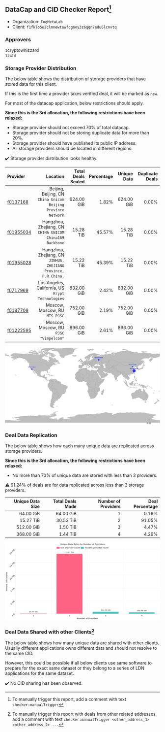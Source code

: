 ## DataCap and CID Checker Report[^1]
 - Organization: `FogMetaLab`
 - Client: `f1fklo5u2clmnewtawfcgnoy3z6qqn7edu6lcnvtq`
### Approvers
`1`cryptowhizzard<br/>`1`zcfil


### Storage Provider Distribution
The below table shows the distribution of storage providers that have stored data for this client.

If this is the first time a provider takes verified deal, it will be marked as `new`.

For most of the datacap application, below restrictions should apply.

**Since this is the 3rd allocation, the following restrictions have been relaxed:**
 - Storage provider should not exceed 70% of total datacap.
 - Storage provider should not be storing duplicate data for more than 20%.
 - Storage provider should have published its public IP address.
 - All storage providers should be located in different regions.

✔️ Storage provider distribution looks healthy.

| Provider                                              |                                                           Location | Total Deals Sealed | Percentage | Unique Data | Duplicate Deals |
| :---------------------------------------------------- | -----------------------------------------------------------------: | -----------------: | ---------: | ----------: | --------------: |
| [f0137168](https://filfox.info/en/address/f0137168)   |   Beijing, Beijing, CN<br/>`China Unicom Beijing Province Network` |         624.00 GiB |      1.82% |  624.00 GiB |           0.00% |
| [f01955034](https://filfox.info/en/address/f01955034) |        Hangzhou, Zhejiang, CN<br/>`CHINA UNICOM China169 Backbone` |          15.28 TiB |     45.57% |   15.28 TiB |           0.00% |
| [f01955028](https://filfox.info/en/address/f01955028) | Hangzhou, Zhejiang, CN<br/>`JINHUA, ZHEJIANG Province, P.R.China.` |          15.22 TiB |     45.39% |   15.22 TiB |           0.00% |
| [f0717969](https://filfox.info/en/address/f0717969)   |               Los Angeles, California, US<br/>`Krypt Technologies` |         832.00 GiB |      2.42% |  832.00 GiB |           0.00% |
| [f0187709](https://filfox.info/en/address/f0187709)   |                                  Moscow, Moscow, RU<br/>`MTS PJSC` |         752.00 GiB |      2.19% |  752.00 GiB |           0.00% |
| [f01222595](https://filfox.info/en/address/f01222595) |                          Moscow, Moscow, RU<br/>`PJSC "Vimpelcom"` |         896.00 GiB |      2.61% |  896.00 GiB |           0.00% |

<img src="https://raw.githubusercontent.com/data-preservation-programs/filplus-checker-assets/main/filecoin-project/filecoin-plus-large-datasets/issues/1734/1698461102650.png"/>

### Deal Data Replication
The below table shows how each many unique data are replicated across storage providers.


**Since this is the 3rd allocation, the following restrictions have been relaxed:**
- No more than 70% of unique data are stored with less than 3 providers.

⚠️ 91.24% of deals are for data replicated across less than 3 storage providers.

| Unique Data Size | Total Deals Made | Number of Providers | Deal Percentage |
| ---------------: | ---------------: | ------------------: | --------------: |
|        64.00 GiB |        64.00 GiB |                   1 |           0.19% |
|        15.27 TiB |        30.53 TiB |                   2 |          91.05% |
|       512.00 GiB |         1.50 TiB |                   3 |           4.47% |
|       368.00 GiB |         1.44 TiB |                   4 |           4.29% |

<img src="https://raw.githubusercontent.com/data-preservation-programs/filplus-checker-assets/main/filecoin-project/filecoin-plus-large-datasets/issues/1734/1698461103288.png"/>

### Deal Data Shared with other Clients[^3]
The below table shows how many unique data are shared with other clients.
Usually different applications owns different data and should not resolve to the same CID.

However, this could be possible if all below clients use same software to prepare for the exact same dataset or they belong to a series of LDN applications for the same dataset.

✔️ No CID sharing has been observed.

[^1]: To manually trigger this report, add a comment with text `checker:manualTrigger`

[^2]: Deals from those addresses are combined into this report as they are specified with `checker:manualTrigger`

[^3]: To manually trigger this report with deals from other related addresses, add a comment with text `checker:manualTrigger <other_address_1> <other_address_2> ...`

